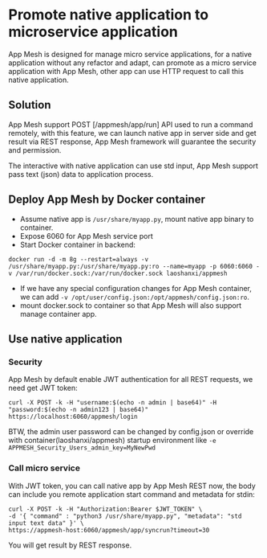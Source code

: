 # Promote native application to microservice application
App Mesh is designed for manage micro service applications, for a native application without any refactor and adapt, can promote as a micro service application with App Mesh, other app can use HTTP request to call this native application.

## Solution
App Mesh support POST [/appmesh/app/run] API used to run a command remotely, with this feature, we can launch native app in server side and get result via REST response, App Mesh framework will guarantee the security and permission. 

The interactive with native application can use std input, App Mesh support pass text (json) data to application process.

## Deploy App Mesh by Docker container
* Assume native app is `/usr/share/myapp.py`, mount native app binary to container.
* Expose 6060 for App Mesh service port
* Start Docker container in backend:
```
docker run -d -m 8g --restart=always -v /usr/share/myapp.py:/usr/share/myapp.py:ro --name=myapp -p 6060:6060 -v /var/run/docker.sock:/var/run/docker.sock laoshanxi/appmesh
```
* If we have any special configuration changes for App Mesh container, we can add `-v /opt/user/config.json:/opt/appmesh/config.json:ro`.
* mount docker.sock to container so that App Mesh will also support manage container app.

## Use native application
### Security
App Mesh by default enable JWT authentication for all REST requests, we need get JWT token:
```
curl -X POST -k -H "username:$(echo -n admin | base64)" -H "password:$(echo -n admin123 | base64)" https://localhost:6060/appmesh/login
``` 
BTW, the admin user password can be changed by config.json or override with container(laoshanxi/appmesh) startup environment like `-e APPMESH_Security_Users_admin_key=MyNewPwd`

### Call micro service
With JWT token, you can call native app by App Mesh REST now, the body can include you remote application start command and metadata for stdin:
```
curl -X POST -k -H "Authorization:Bearer $JWT_TOKEN" \
-d '{ "command" : "python3 /usr/share/myapp.py", "metadata": "std input text data" }' \
https://appmesh-host:6060/appmesh/app/syncrun?timeout=30
```
You will get result by REST response.
